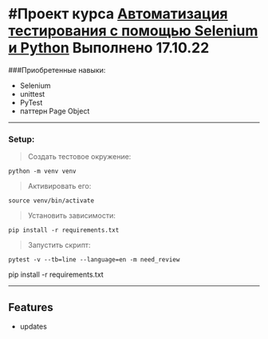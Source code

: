#Проект курса [Автоматизация тестирования с помощью Selenium и Python](https://stepik.org/course/575/info) 
Выполнено 17.10.22
========================
###Приобретенные навыки:
* Selenium
* unittest
* PyTest
* паттерн Page Object

***
### Setup:

>Создать тестовое окружение:

    python -m venv venv
>Активировать его:

    source venv/bin/activate
>Установить зависимости:

    pip install -r requirements.txt
>Запустить скрипт:

    pytest -v --tb=line --language=en -m need_review
    
pip install -r requirements.txt

___
Features
-------------------------
* updates
